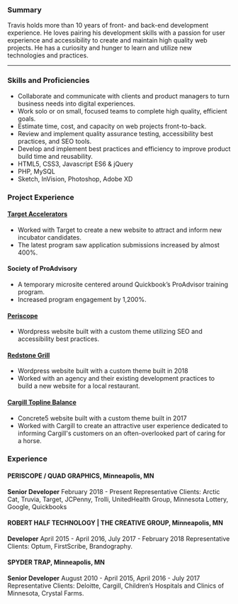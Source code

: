 ### Summary
Travis holds more than 10 years of front- and back-end development experience. He loves pairing his development skills with a passion for user experience and accessibility to create and maintain high quality web projects. He has a curiosity and hunger to learn and utilize new technologies and practices.

---

### Skills and Proficiencies
- Collaborate and communicate with clients and product managers to turn business needs into digital experiences.
- Work solo or on small, focused teams to complete high quality, efficient goals.
- Estimate time, cost, and capacity on web projects front-to-back.
- Review and implement quality assurance testing, accessibility best practices, and SEO tools.
- Develop and implement best practices and efficiency to improve product build time and reusability.
- HTML5, CSS3, Javascript ES6 & jQuery
- PHP, MySQL
- Sketch, InVision, Photoshop, Adobe XD

### Project Experience
#### [Target Accelerators](https://targetaccelerators.com/)
- Worked with Target to create a new website to attract and inform new incubator candidates.
- The latest program saw application submissions increased by almost 400%.

#### Society of ProAdvisory
- A temporary microsite centered around Quickbook’s ProAdvisor training program.
- Increased program engagement by 1,200%.

#### [Periscope](https://www.periscope.com/)
- Wordpress website built with a custom theme utilizing SEO and accessibility best practices.

#### [Redstone Grill](http://www.redstonegrill.com/)
- Wordpress website built with a custom theme built in 2018
- Worked with an agency and their existing development practices to build a new website for a local restaurant.

#### [Cargill Topline Balance](http://toplinebalance.com/)
- Concrete5 website built with a custom theme built in 2017
- Worked with Cargill to create an attractive user experience dedicated to informing Cargill's customers on an often-overlooked part of caring for a horse.

### Experience
#### PERISCOPE / QUAD GRAPHICS, Minneapolis, MN
**Senior Developer** February 2018 - Present
Representative Clients: Arctic Cat, Truvia, Target, JCPenny, Trolli, UnitedHealth Group, Minnesota Lottery, Google, Quickbooks

#### ROBERT HALF TECHNOLOGY | THE CREATIVE GROUP, Minneapolis, MN 
**Developer** April 2015 - April 2016, July 2017 - February 2018
Representative Clients: Optum, FirstScribe, Brandography.

#### SPYDER TRAP, Minneapolis, MN 
**Senior Developer** August 2010 - April 2015, April 2016 - July 2017
Representative Clients: Deloitte, Cargill, Children’s Hospitals and Clinics of Minnesota, Crystal Farms.

